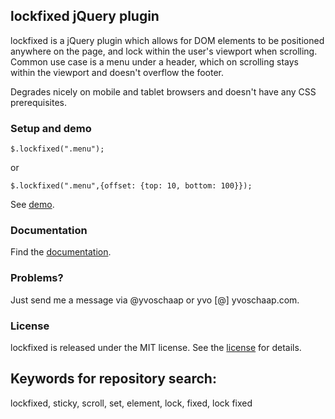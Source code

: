 ## lockfixed jQuery plugin

lockfixed is a jQuery plugin which allows for DOM elements to be positioned anywhere on the page, and lock within the user's viewport when scrolling. Common use case is a menu under a header, which on scrolling stays within the viewport and doesn't overflow the footer.

Degrades nicely on mobile and tablet browsers and doesn't have any CSS prerequisites.

### Setup and demo

    $.lockfixed(".menu");

or

    $.lockfixed(".menu",{offset: {top: 10, bottom: 100}});

See [demo](http://www.directlyrics.com/code/lockfixed/demo.html).


### Documentation

Find the [documentation](http://www.directlyrics.com/code/lockfixed/).


### Problems?

Just send me a message via @yvoschaap or yvo [@] yvoschaap.com.

### License

lockfixed is released under the MIT license.  See the [license](http://www.directlyrics.com/code/lockfixed/license.txt) for details.


## Keywords for repository search:

lockfixed, sticky, scroll, set, element, lock, fixed, lock fixed

